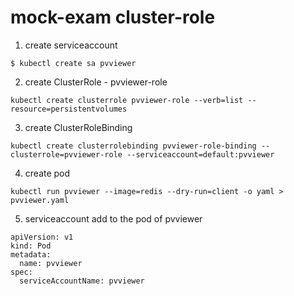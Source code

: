 


# mock-exam cluster-role

1. create serviceaccount

```
$ kubectl create sa pvviewer
```

2. create ClusterRole - pvviewer-role

```
kubectl create clusterrole pvviewer-role --verb=list --resource=persistentvolumes

```

3. create ClusterRoleBinding
```
kubectl create clusterrolebinding pvviewer-role-binding --clusterrole=pvviewer-role --serviceaccount=default:pvviewer
```

4. create pod 

```
kubectl run pvviewer --image=redis --dry-run=client -o yaml > pvviewer.yaml
```

5. serviceaccount add to the pod of pvviewer

```
apiVersion: v1
kind: Pod
metadata:
  name: pvviewer
spec:
  serviceAccountName: pvviewer  

```




